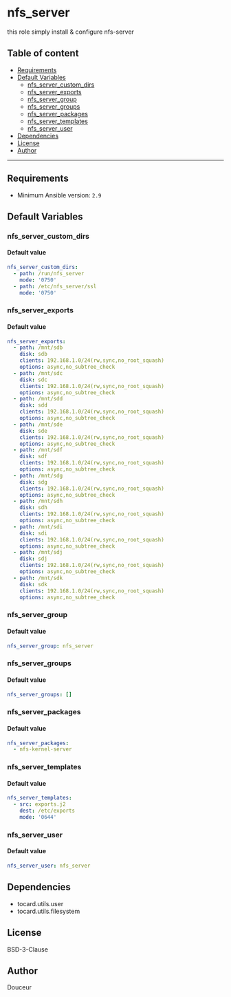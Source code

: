 # nfs_server

this role simply install & configure nfs-server

## Table of content

- [Requirements](#requirements)
- [Default Variables](#default-variables)
  - [nfs_server_custom_dirs](#nfs_server_custom_dirs)
  - [nfs_server_exports](#nfs_server_exports)
  - [nfs_server_group](#nfs_server_group)
  - [nfs_server_groups](#nfs_server_groups)
  - [nfs_server_packages](#nfs_server_packages)
  - [nfs_server_templates](#nfs_server_templates)
  - [nfs_server_user](#nfs_server_user)
- [Dependencies](#dependencies)
- [License](#license)
- [Author](#author)

---

## Requirements

- Minimum Ansible version: `2.9`

## Default Variables

### nfs_server_custom_dirs

#### Default value

```YAML
nfs_server_custom_dirs:
  - path: /run/nfs_server
    mode: '0750'
  - path: /etc/nfs_server/ssl
    mode: '0750'
```

### nfs_server_exports

#### Default value

```YAML
nfs_server_exports:
  - path: /mnt/sdb
    disk: sdb
    clients: 192.168.1.0/24(rw,sync,no_root_squash)
    options: async,no_subtree_check
  - path: /mnt/sdc
    disk: sdc
    clients: 192.168.1.0/24(rw,sync,no_root_squash)
    options: async,no_subtree_check
  - path: /mnt/sdd
    disk: sdd
    clients: 192.168.1.0/24(rw,sync,no_root_squash)
    options: async,no_subtree_check
  - path: /mnt/sde
    disk: sde
    clients: 192.168.1.0/24(rw,sync,no_root_squash)
    options: async,no_subtree_check
  - path: /mnt/sdf
    disk: sdf
    clients: 192.168.1.0/24(rw,sync,no_root_squash)
    options: async,no_subtree_check
  - path: /mnt/sdg
    disk: sdg
    clients: 192.168.1.0/24(rw,sync,no_root_squash)
    options: async,no_subtree_check
  - path: /mnt/sdh
    disk: sdh
    clients: 192.168.1.0/24(rw,sync,no_root_squash)
    options: async,no_subtree_check
  - path: /mnt/sdi
    disk: sdi
    clients: 192.168.1.0/24(rw,sync,no_root_squash)
    options: async,no_subtree_check
  - path: /mnt/sdj
    disk: sdj
    clients: 192.168.1.0/24(rw,sync,no_root_squash)
    options: async,no_subtree_check
  - path: /mnt/sdk
    disk: sdk
    clients: 192.168.1.0/24(rw,sync,no_root_squash)
    options: async,no_subtree_check
```

### nfs_server_group

#### Default value

```YAML
nfs_server_group: nfs_server
```

### nfs_server_groups

#### Default value

```YAML
nfs_server_groups: []
```

### nfs_server_packages

#### Default value

```YAML
nfs_server_packages:
  - nfs-kernel-server
```

### nfs_server_templates

#### Default value

```YAML
nfs_server_templates:
  - src: exports.j2
    dest: /etc/exports
    mode: '0644'
```

### nfs_server_user

#### Default value

```YAML
nfs_server_user: nfs_server
```



## Dependencies

- tocard.utils.user
- tocard.utils.filesystem

## License

BSD-3-Clause

## Author

Douceur
